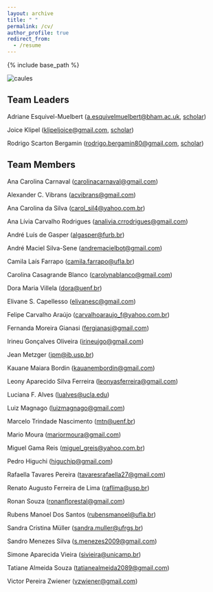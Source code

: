 ```yaml
---
layout: archive
title: " "
permalink: /cv/
author_profile: true
redirect_from:
  - /resume
---
```


{% include base_path %}

![caules](https://rededama.github.io/images/caules.jpg)

## Team Leaders
 
 Adriane Esquivel-Muelbert ([a.esquivelmuelbert@bham.ac.uk](mailto:a.esquivelmuelbert@bham.ac.uk), [scholar](https://scholar.google.com/citations?user=d6XOOK0AAAAJ&hl=en))

 Joice Klipel ([klipeljoice@gmail.com](mailto:klipeljoice@gmail.com), [scholar](https://scholar.google.com/citations?user=oG4eV9MAAAAJ&hl=pt-BR))

 Rodrigo Scarton Bergamin ([rodrigo.bergamin80@gmail.com](mailto:rodrigo.bergamin80@gmail.com), [scholar](https://scholar.google.com.br/citations?user=uAoCb5gAAAAJ&hl=pt-PT))


## Team Members
 
 Ana Carolina Carnaval ([carolinacarnaval@gmail.com](mailto:carolinacarnaval@gmail.com))

 Alexander C. Vibrans ([acvibrans@gmail.com](mailto:acvibrans@gmail.com))

 Ana Carolina da Silva ([carol_sil4@yahoo.com.br](mailto:carol_sil4@yahoo.com.br))

 Ana Lívia Carvalho Rodrigues ([analivia.crrodrigues@gmail.com](mailto:analivia.crrodrigues@gmail.com))

 André Luís de Gasper ([algasper@furb.br](mailto:algasper@furb.br))

 André Maciel Silva-Sene ([andremacielbot@gmail.com](mailto:andremacielbot@gmail.com))

 Camila Laís Farrapo ([camila.farrapo@ufla.br](mailto:camila.farrapo@ufla.br))

 Carolina Casagrande Blanco ([carolynablanco@gmail.com](mailto:carolynablanco@gmail.com))

 Dora Maria Villela ([dora@uenf.br](mailto:dora@uenf.br))

 Elivane S. Capellesso ([elivanesc@gmail.com](mailto:elivanesc@gmail.com))

 Felipe Carvalho Araújo ([carvalhoaraujo_f@yahoo.com.br](mailto:carvalhoaraujo_f@yahoo.com.br))

 Fernanda Moreira Gianasi ([fergianasi@gmail.com](mailto:fergianasi@gmail.com))

 Irineu Gonçalves Oliveira ([irineujgo@gmail.com](mailto:irineujgo@gmail.com))

 Jean Metzger ([jpm@ib.usp.br](mailto:jpm@ib.usp.br))

 Kauane Maiara Bordin ([kauanembordin@gmail.com](mailto:kauanembordin@gmail.com))

 Leony Aparecido Silva Ferreira ([leonyasferreira@gmail.com](mailto:leonyasferreira@gmail.com))

 Luciana F. Alves ([lualves@ucla.edu](mailto:lualves@ucla.edu))

 Luiz Magnago ([luizmagnago@gmail.com](mailto:luizmagnago@gmail.com))

 Marcelo Trindade Nascimento ([mtn@uenf.br](mailto:mtn@uenf.br))

 Mario Moura ([mariormoura@gmail.com](mailto:mariormoura@gmail.com))

 Miguel Gama Reis ([miguel_greis@yahoo.com.br](mailto:miguel_greis@yahoo.com.br))

 Pedro Higuchi ([higuchip@gmail.com](mailto:higuchip@gmail.com))

 Rafaella Tavares Pereira ([tavaresrafaella27@gmail.com](mailto:tavaresrafaella27@gmail.com))

 Renato Augusto Ferreira de Lima ([raflima@usp.br](mailto:raflima@usp.br))

 Ronan Souza ([ronanflorestal@gmail.com](mailto:ronanflorestal@gmail.com))

 Rubens Manoel Dos Santos ([rubensmanoel@ufla.br](mailto:rubensmanoel@ufla.br))

 Sandra Cristina Müller ([sandra.muller@ufrgs.br](mailto:sandra.muller@ufrgs.br))

 Sandro Menezes Silva ([s.menezes2009@gmail.com](mailto:s.menezes2009@gmail.com))

 Simone Aparecida Vieira ([sivieira@unicamp.br](mailto:sivieira@unicamp.br))

 Tatiane Almeida Souza ([tatianealmeida2089@gmail.com](mailto:tatianealmeida2089@gmail.com))

 Victor Pereira Zwiener ([vzwiener@gmail.com](mailto:vzwiener@gmail.com))




